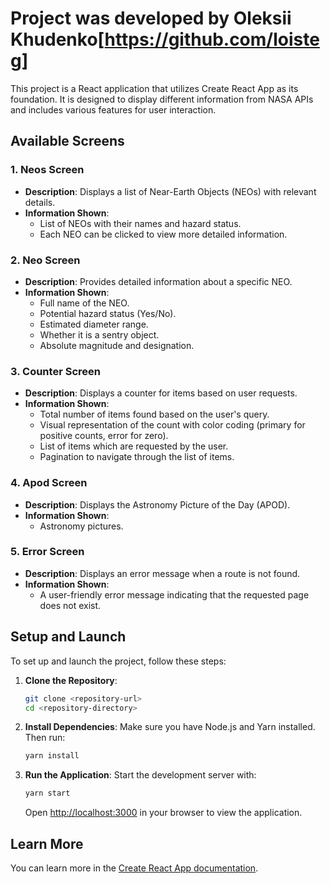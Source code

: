 # Project was developed by Oleksii Khudenko[https://github.com/loisteg]

This project is a React application that utilizes Create React App as its foundation. It is designed to display different information from NASA APIs and includes various features for user interaction.

## Available Screens

### 1. Neos Screen

- **Description**: Displays a list of Near-Earth Objects (NEOs) with relevant details.
- **Information Shown**:
  - List of NEOs with their names and hazard status.
  - Each NEO can be clicked to view more detailed information.

### 2. Neo Screen

- **Description**: Provides detailed information about a specific NEO.
- **Information Shown**:
  - Full name of the NEO.
  - Potential hazard status (Yes/No).
  - Estimated diameter range.
  - Whether it is a sentry object.
  - Absolute magnitude and designation.

### 3. Counter Screen

- **Description**: Displays a counter for items based on user requests.
- **Information Shown**:
  - Total number of items found based on the user's query.
  - Visual representation of the count with color coding (primary for positive counts, error for zero).
  - List of items which are requested by the user.
  - Pagination to navigate through the list of items.

### 4. Apod Screen

- **Description**: Displays the Astronomy Picture of the Day (APOD).
- **Information Shown**:
  - Astronomy pictures.

### 5. Error Screen

- **Description**: Displays an error message when a route is not found.
- **Information Shown**:
  - A user-friendly error message indicating that the requested page does not exist.

## Setup and Launch

To set up and launch the project, follow these steps:

1. **Clone the Repository**:

   ```bash
   git clone <repository-url>
   cd <repository-directory>
   ```

2. **Install Dependencies**:
   Make sure you have Node.js and Yarn installed. Then run:

   ```bash
   yarn install
   ```

3. **Run the Application**:
   Start the development server with:
   ```bash
   yarn start
   ```
   Open [http://localhost:3000](http://localhost:3000) in your browser to view the application.

## Learn More

You can learn more in the [Create React App documentation](https://facebook.github.io/create-react-app/docs/getting-started).

